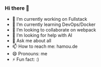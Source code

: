 ### Hi there 👋


- 🔭 I’m currently working on Fullstack
- 🌱 I’m currently learning DevOps/Docker
- 👯 I’m looking to collaborate on webpack
- 🤔 I’m looking for help with AI
- 💬 Ask me about all
- 📫 How to reach me: hamou.de
- 😄 Pronouns: me
- ⚡ Fun fact: :)

